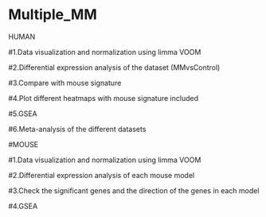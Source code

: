 # Multiple_MM

HUMAN

#1.Data visualization and normalization using limma VOOM

#2.Differential expression analysis of the dataset (MMvsControl)

#3.Compare with mouse signature

#4.Plot different heatmaps with mouse signature included

#5.GSEA

#6.Meta-analysis of the different datasets

#MOUSE

#1.Data visualization and normalization using limma VOOM

#2.Differential expression analysis of each mouse model

#3.Check the significant genes and the direction of the genes in each model

#4.GSEA
